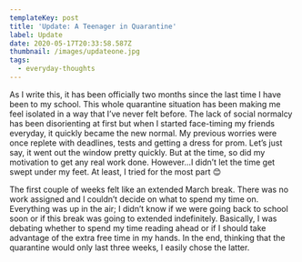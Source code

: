 ```yaml
---
templateKey: post
title: 'Update: A Teenager in Quarantine'
label: Update
date: 2020-05-17T20:33:58.587Z
thumbnail: /images/updateone.jpg
tags:
  - everyday-thoughts
---
```

As I write this, it has been officially two months since the last time I have been to my school. This whole quarantine situation has been making me feel isolated in a way that I’ve never felt before. The lack of social normalcy has been disorienting at first but when I started face-timing my friends everyday, it quickly became the new normal. My previous worries were once replete with deadlines, tests and getting a dress for prom. Let’s just say, it went out the window pretty quickly. But at the time, so did my motivation to get any real work done. However…I didn’t let the time get swept under my feet. At least, I tried for the most part 😊

 The first couple of weeks felt like an extended March break. There was no work assigned and I couldn’t decide on what to spend my time on. Everything was up in the air; I didn’t know if we were going back to school soon or if this break was going to extended indefinitely. Basically, I was debating whether to spend my time reading ahead or if I should take advantage of the extra free time in my hands. In the end, thinking that the quarantine would only last three weeks, I easily chose the latter.
